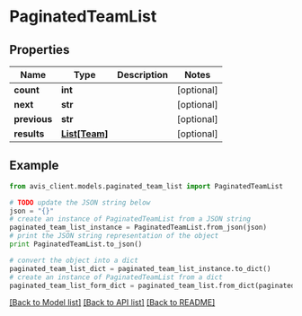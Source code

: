 # PaginatedTeamList


## Properties

Name | Type | Description | Notes
------------ | ------------- | ------------- | -------------
**count** | **int** |  | [optional] 
**next** | **str** |  | [optional] 
**previous** | **str** |  | [optional] 
**results** | [**List[Team]**](Team.md) |  | [optional] 

## Example

```python
from avis_client.models.paginated_team_list import PaginatedTeamList

# TODO update the JSON string below
json = "{}"
# create an instance of PaginatedTeamList from a JSON string
paginated_team_list_instance = PaginatedTeamList.from_json(json)
# print the JSON string representation of the object
print PaginatedTeamList.to_json()

# convert the object into a dict
paginated_team_list_dict = paginated_team_list_instance.to_dict()
# create an instance of PaginatedTeamList from a dict
paginated_team_list_form_dict = paginated_team_list.from_dict(paginated_team_list_dict)
```
[[Back to Model list]](../README.md#documentation-for-models) [[Back to API list]](../README.md#documentation-for-api-endpoints) [[Back to README]](../README.md)


